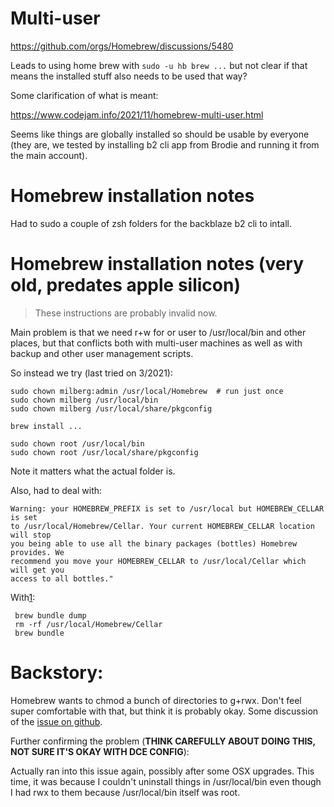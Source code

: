 # Multi-user

https://github.com/orgs/Homebrew/discussions/5480

Leads to using home brew with `sudo -u hb brew ...` but not clear if that means
the installed stuff also needs to be used that way?

Some clarification of what is meant:

https://www.codejam.info/2021/11/homebrew-multi-user.html

Seems like things are globally installed so should be usable by everyone (they
are, we tested by installing b2 cli app from Brodie and running it from the main
account).

# Homebrew installation notes

Had to sudo a couple of zsh folders for the backblaze b2 cli to intall.

# Homebrew installation notes (very old, predates apple silicon)

> These instructions are probably invalid now.

Main problem is that we need r+w for or user to /usr/local/bin and other places,
but that conflicts both with multi-user machines as well as with backup and
other user management scripts.  

So instead we try (last tried on 3/2021):

```
sudo chown milberg:admin /usr/local/Homebrew  # run just once
sudo chown milberg /usr/local/bin
sudo chown milberg /usr/local/share/pkgconfig

brew install ...

sudo chown root /usr/local/bin
sudo chown root /usr/local/share/pkgconfig
```

Note it matters what the actual folder is.

Also, had to deal with:

```
Warning: your HOMEBREW_PREFIX is set to /usr/local but HOMEBREW_CELLAR is set
to /usr/local/Homebrew/Cellar. Your current HOMEBREW_CELLAR location will stop
you being able to use all the binary packages (bottles) Homebrew provides. We
recommend you move your HOMEBREW_CELLAR to /usr/local/Cellar which will get you
access to all bottles."
```

With[1]:

```
 brew bundle dump
 rm -rf /usr/local/Homebrew/Cellar
 brew bundle
```

[1]: https://github.com/Homebrew/brew/issues/2457


# Backstory:

Homebrew wants to chmod a bunch of directories to g+rwx.  Don't feel super
comfortable with that, but think it is probably okay.  Some discussion of the
[issue on github][1].

[1]: https://github.com/Homebrew/legacy-homebrew/issues/9953

Further confirming the problem (**THINK CAREFULLY ABOUT DOING THIS, NOT SURE
IT'S OKAY WITH DCE CONFIG**):

Actually ran into this issue again, possibly after some OSX upgrades.  This
time, it was because I couldn't uninstall things in /usr/local/bin even though I
had rwx to them because /usr/local/bin itself was root.


